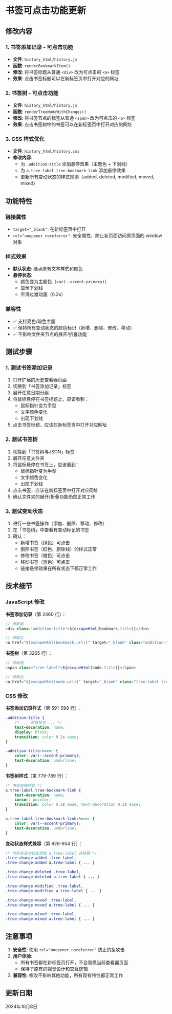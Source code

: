 # 书签可点击功能更新

## 修改内容

### 1. 书签添加记录 - 可点击功能
- **文件**: `history_html/history.js`
- **函数**: `renderBookmarkItem()`
- **修改**: 将书签标题从普通 `<div>` 改为可点击的 `<a>` 标签
- **效果**: 点击书签标题可以在新标签页中打开对应的网址

### 2. 书签树 - 可点击功能
- **文件**: `history_html/history.js`
- **函数**: `renderTreeNodeWithChanges()`
- **修改**: 将书签节点的标签从普通 `<span>` 改为可点击的 `<a>` 标签
- **效果**: 点击书签树中的书签可以在新标签页中打开对应的网址

### 3. CSS 样式优化
- **文件**: `history_html/history.css`
- **修改内容**:
  - 为 `.addition-title` 添加悬停效果（主题色 + 下划线）
  - 为 `a.tree-label.tree-bookmark-link` 添加悬停效果
  - 更新所有变动状态的样式规则（added, deleted, modified, moved, mixed）

## 功能特性

### 链接属性
- `target="_blank"`: 在新标签页中打开
- `rel="noopener noreferrer"`: 安全属性，防止新页面访问原页面的 window 对象

### 样式效果
- **默认状态**: 继承原有文本样式和颜色
- **悬停状态**: 
  - 颜色变为主题色（`var(--accent-primary)`）
  - 显示下划线
  - 平滑过渡动画（0.2s）

### 兼容性
- ✅ 支持亮色/暗色主题
- ✅ 保持所有变动状态的颜色标识（新增、删除、修改、移动）
- ✅ 不影响文件夹节点的展开/折叠功能

## 测试步骤

### 1. 测试书签添加记录
1. 打开扩展的历史查看器页面
2. 切换到「书签添加记录」标签
3. 展开任意日期分组
4. 将鼠标悬停在书签标题上，应该看到：
   - 鼠标指针变为手型
   - 文字颜色变化
   - 出现下划线
5. 点击书签标题，应该在新标签页中打开对应网址

### 2. 测试书签树
1. 切换到「书签树与JSON」标签
2. 展开任意文件夹
3. 将鼠标悬停在书签上，应该看到：
   - 鼠标指针变为手型
   - 文字颜色变化
   - 出现下划线
4. 点击书签，应该在新标签页中打开对应网址
5. 确认文件夹的展开/折叠功能仍然正常工作

### 3. 测试变动状态
1. 进行一些书签操作（添加、删除、移动、修改）
2. 在「书签树」中查看有变动标记的书签
3. 确认：
   - 新增书签（绿色）可点击
   - 删除书签（红色、删除线）的样式正常
   - 修改书签（橙色）可点击
   - 移动书签（蓝色）可点击
   - 链接悬停效果在所有状态下都正常工作

## 技术细节

### JavaScript 修改

**书签添加记录**（第 2460 行）：
```javascript
// 修改前
<div class="addition-title">${escapeHtml(bookmark.title)}</div>

// 修改后
<a href="${escapeHtml(bookmark.url)}" target="_blank" class="addition-title" rel="noopener noreferrer">${escapeHtml(bookmark.title)}</a>
```

**书签树**（第 3265 行）：
```javascript
// 修改前
<span class="tree-label">${escapeHtml(node.title)}</span>

// 修改后
<a href="${escapeHtml(node.url)}" target="_blank" class="tree-label tree-bookmark-link" rel="noopener noreferrer">${escapeHtml(node.title)}</a>
```

### CSS 修改

**书签添加记录样式**（第 591-599 行）：
```css
.addition-title {
    /* ... 原有样式 ... */
    text-decoration: none;
    display: block;
    transition: color 0.2s ease;
}

.addition-title:hover {
    color: var(--accent-primary);
    text-decoration: underline;
}
```

**书签树样式**（第 779-789 行）：
```css
/* 书签链接样式 */
a.tree-label.tree-bookmark-link {
    text-decoration: none;
    cursor: pointer;
    transition: color 0.2s ease, text-decoration 0.2s ease;
}

a.tree-label.tree-bookmark-link:hover {
    color: var(--accent-primary);
    text-decoration: underline;
}
```

**变动状态样式兼容**（第 926-954 行）：
```css
/* 为所有变动状态添加 a.tree-label 选择器 */
.tree-change-added .tree-label,
.tree-change-added a.tree-label { ... }

.tree-change-deleted .tree-label,
.tree-change-deleted a.tree-label { ... }

.tree-change-modified .tree-label,
.tree-change-modified a.tree-label { ... }

.tree-change-moved .tree-label,
.tree-change-moved a.tree-label { ... }

.tree-change-mixed .tree-label,
.tree-change-mixed a.tree-label { ... }
```

## 注意事项

1. **安全性**: 使用 `rel="noopener noreferrer"` 防止钓鱼攻击
2. **用户体验**: 
   - 所有书签都在新标签页打开，不会替换当前查看器页面
   - 保持了原有的视觉设计和交互逻辑
3. **兼容性**: 修改不影响其他功能，所有现有特性都正常工作

## 更新日期
2024年10月8日
